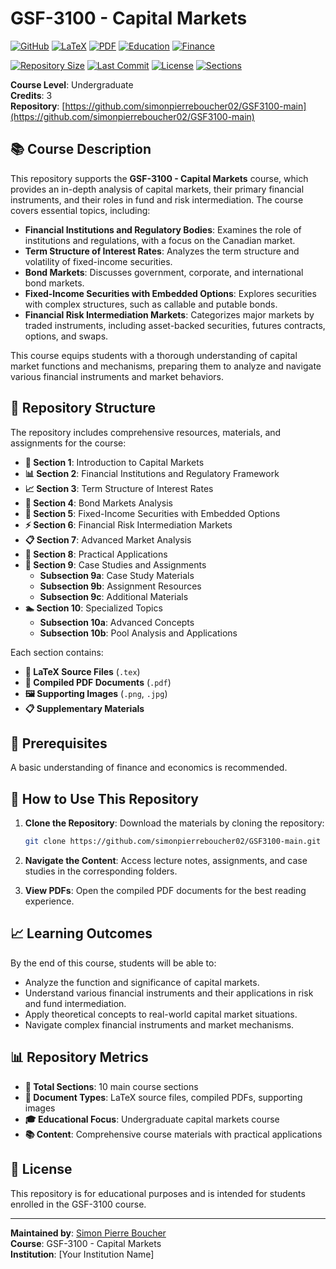 # GSF-3100 - Capital Markets

[![GitHub](https://img.shields.io/badge/GitHub-Repository-blue?style=for-the-badge&logo=github)](https://github.com/simonpierreboucher02/GSF3100-main)
[![LaTeX](https://img.shields.io/badge/LaTeX-Documentation-orange?style=for-the-badge&logo=latex)](https://www.latex-project.org/)
[![PDF](https://img.shields.io/badge/PDF-Documents-red?style=for-the-badge&logo=adobe-acrobat-reader)](https://github.com/simonpierreboucher02/GSF3100-main)
[![Education](https://img.shields.io/badge/Education-Course%20Materials-green?style=for-the-badge&logo=graduation-cap)](https://github.com/simonpierreboucher02/GSF3100-main)
[![Finance](https://img.shields.io/badge/Finance-Capital%20Markets-yellow?style=for-the-badge&logo=chart-line)](https://github.com/simonpierreboucher02/GSF3100-main)

[![Repository Size](https://img.shields.io/github/repo-size/simonpierreboucher02/GSF3100-main?style=flat-square&color=blue)](https://github.com/simonpierreboucher02/GSF3100-main)
[![Last Commit](https://img.shields.io/github/last-commit/simonpierreboucher02/GSF3100-main?style=flat-square&color=green)](https://github.com/simonpierreboucher02/GSF3100-main)
[![License](https://img.shields.io/badge/License-Educational-purple?style=flat-square)](https://github.com/simonpierreboucher02/GSF3100-main)
[![Sections](https://img.shields.io/badge/Sections-10%20Course%20Sections-brightgreen?style=flat-square)](https://github.com/simonpierreboucher02/GSF3100-main)

**Course Level**: Undergraduate  
**Credits**: 3  
**Repository**: [https://github.com/simonpierreboucher02/GSF3100-main](https://github.com/simonpierreboucher02/GSF3100-main)

## 📚 Course Description

This repository supports the **GSF-3100 - Capital Markets** course, which provides an in-depth analysis of capital markets, their primary financial instruments, and their roles in fund and risk intermediation. The course covers essential topics, including:

- **Financial Institutions and Regulatory Bodies**: Examines the role of institutions and regulations, with a focus on the Canadian market.
- **Term Structure of Interest Rates**: Analyzes the term structure and volatility of fixed-income securities.
- **Bond Markets**: Discusses government, corporate, and international bond markets.
- **Fixed-Income Securities with Embedded Options**: Explores securities with complex structures, such as callable and putable bonds.
- **Financial Risk Intermediation Markets**: Categorizes major markets by traded instruments, including asset-backed securities, futures contracts, options, and swaps.

This course equips students with a thorough understanding of capital market functions and mechanisms, preparing them to analyze and navigate various financial instruments and market behaviors.

## 📁 Repository Structure

The repository includes comprehensive resources, materials, and assignments for the course:

- **📖 Section 1**: Introduction to Capital Markets
- **📊 Section 2**: Financial Institutions and Regulatory Framework
- **📈 Section 3**: Term Structure of Interest Rates
- **💼 Section 4**: Bond Markets Analysis
- **🔗 Section 5**: Fixed-Income Securities with Embedded Options
- **⚡ Section 6**: Financial Risk Intermediation Markets
- **📋 Section 7**: Advanced Market Analysis
- **🎯 Section 8**: Practical Applications
- **📝 Section 9**: Case Studies and Assignments
  - **Subsection 9a**: Case Study Materials
  - **Subsection 9b**: Assignment Resources
  - **Subsection 9c**: Additional Materials
- **🏊 Section 10**: Specialized Topics
  - **Subsection 10a**: Advanced Concepts
  - **Subsection 10b**: Pool Analysis and Applications

Each section contains:
- **📄 LaTeX Source Files** (`.tex`)
- **📖 Compiled PDF Documents** (`.pdf`)
- **🖼️ Supporting Images** (`.png`, `.jpg`)
- **📋 Supplementary Materials**

## 🎯 Prerequisites

A basic understanding of finance and economics is recommended.

## 🚀 How to Use This Repository

1. **Clone the Repository**: Download the materials by cloning the repository:

   ```bash
   git clone https://github.com/simonpierreboucher02/GSF3100-main.git
   ```

2. **Navigate the Content**: Access lecture notes, assignments, and case studies in the corresponding folders.

3. **View PDFs**: Open the compiled PDF documents for the best reading experience.

## 📈 Learning Outcomes

By the end of this course, students will be able to:
- Analyze the function and significance of capital markets.
- Understand various financial instruments and their applications in risk and fund intermediation.
- Apply theoretical concepts to real-world capital market situations.
- Navigate complex financial instruments and market mechanisms.

## 📊 Repository Metrics

- **📁 Total Sections**: 10 main course sections
- **📄 Document Types**: LaTeX source files, compiled PDFs, supporting images
- **🎓 Educational Focus**: Undergraduate capital markets course
- **📚 Content**: Comprehensive course materials with practical applications

## 📄 License

This repository is for educational purposes and is intended for students enrolled in the GSF-3100 course.

---

**Maintained by**: [Simon Pierre Boucher](https://github.com/simonpierreboucher02)  
**Course**: GSF-3100 - Capital Markets  
**Institution**: [Your Institution Name]

